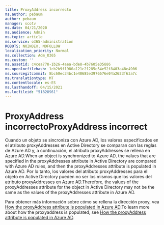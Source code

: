 ```yaml
---
title: ProxyAddress incorrecto
ms.author: pebaum
author: pebaum
manager: scotv
ms.date: 04/21/2020
ms.audience: Admin
ms.topic: article
ms.service: o365-administration
ROBOTS: NOINDEX, NOFOLLOW
localization_priority: Normal
ms.collection: Adm_O365
ms.custom: ''
ms.assetid: c4cea778-1b26-4aea-bde8-4b7605e35886
ms.openlocfilehash: 1cb2b9f1980a121c21285e54e52f8403a48e4906
ms.sourcegitcommit: 8bc60ec34bc1e40685e3976576e04a2623f63a7c
ms.translationtype: MT
ms.contentlocale: es-ES
ms.lasthandoff: 04/15/2021
ms.locfileid: "51828961"
---
```

# <a name="proxyaddress-incorrect"></a><span data-ttu-id="ffdd6-102">ProxyAddress incorrecto</span><span class="sxs-lookup"><span data-stu-id="ffdd6-102">ProxyAddress incorrect</span></span>

<span data-ttu-id="ffdd6-103">Cuando un objeto se sincroniza con Azure AD, los valores especificados en el atributo proxyAddresses en Active Directory se comparan con las reglas de Azure AD y, a continuación, el atributo proxyAddresses se rellena en Azure AD.</span><span class="sxs-lookup"><span data-stu-id="ffdd6-103">When an object is synchronized to Azure AD, the values that are specified in the proxyAddresses attribute in Active Directory are compared with Azure AD rules, and then the proxyAddresses attribute is populated in Azure AD.</span></span> <span data-ttu-id="ffdd6-104">Por lo tanto, los valores del atributo proxyAddresses para el objeto en Active Directory pueden no ser los mismos que los valores del atributo proxyAddresses en Azure AD.</span><span class="sxs-lookup"><span data-stu-id="ffdd6-104">Therefore, the values of the proxyAddresses attribute for the object in Active Directory may not be the same as the values of the proxyAddresses attribute in Azure AD.</span></span>
  
<span data-ttu-id="ffdd6-105">Para obtener más información sobre cómo se rellena la dirección proxy, vea [How the proxyAddress attribute is populated in Azure AD](https://support.microsoft.com/help/3190357/how-the-proxyaddresses-attribute-is-populated-in-azure-ad).</span><span class="sxs-lookup"><span data-stu-id="ffdd6-105">To learn more about how the proxyaddress is populated, see [How the proxyAddress attribute is populated in Azure AD](https://support.microsoft.com/help/3190357/how-the-proxyaddresses-attribute-is-populated-in-azure-ad).</span></span>
  

